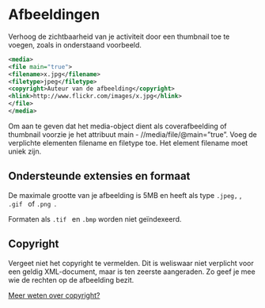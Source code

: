 ---
---

# Afbeeldingen

Verhoog de zichtbaarheid van je activiteit door een thumbnail toe te voegen, zoals in onderstaand voorbeeld.

~~~ xml
<media> 
<file main="true"> 
<filename>x.jpg</filename> 
<filetype>jpeg</filetype> 
<copyright>Auteur van de afbeelding</copyright> 
<hlink>http://www.flickr.com/images/x.jpg</hlink> 
</file> 
</media>
~~~

Om aan te geven dat het media-object dient als coverafbeelding of thumbnail voorzie je het attribuut main - //media/file/@main=”true”. Voeg de verplichte elementen filename en filetype toe. Het element filename moet uniek zijn. 


## Ondersteunde extensies en formaat

De maximale grootte van je afbeelding is 5MB en heeft als type ```.jpeg,``` , ```.gif ``` of ```.png ```.

Formaten als ```.tif ``` en ```.bmp``` worden niet geïndexeerd.

## Copyright

Vergeet niet het copyright te vermelden. Dit is weliswaar niet verplicht voor een geldig XML-document, maar is ten zeerste aangeraden. Zo geef je mee wie de rechten op de afbeelding bezit.

[Meer weten over copyright?](https://www.uitdatabank.be/copyright) 
